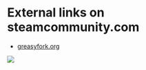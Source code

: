 # External links on steamcommunity.com

* [greasyfork.org](https://greasyfork.org/en/scripts/14517-external-links-on-steamcommunity-com)

![](http://img-fotki.yandex.ru/get/68326/203537249.14/0_13878e_7b8e095f_orig.png)
